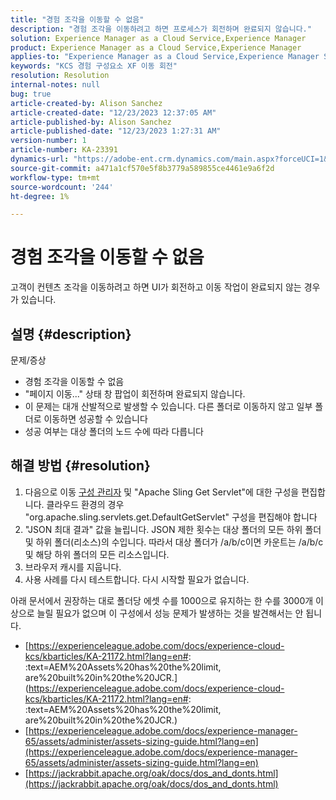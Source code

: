 ```yaml
---
title: "경험 조각을 이동할 수 없음"
description: "경험 조각을 이동하려고 하면 프로세스가 회전하며 완료되지 않습니다."
solution: Experience Manager as a Cloud Service,Experience Manager
product: Experience Manager as a Cloud Service,Experience Manager
applies-to: "Experience Manager as a Cloud Service,Experience Manager Sites,Experience Manager 6.5"
keywords: "KCS 경험 구성요소 XF 이동 회전"
resolution: Resolution
internal-notes: null
bug: true
article-created-by: Alison Sanchez
article-created-date: "12/23/2023 12:37:05 AM"
article-published-by: Alison Sanchez
article-published-date: "12/23/2023 1:27:31 AM"
version-number: 1
article-number: KA-23391
dynamics-url: "https://adobe-ent.crm.dynamics.com/main.aspx?forceUCI=1&pagetype=entityrecord&etn=knowledgearticle&id=c9efcc5e-2ba1-ee11-be37-6045bd006079"
source-git-commit: a471a1cf570e5f8b3779a589855ce4461e9a6f2d
workflow-type: tm+mt
source-wordcount: '244'
ht-degree: 1%

---
```


# 경험 조각을 이동할 수 없음


고객이 컨텐츠 조각을 이동하려고 하면 UI가 회전하고 이동 작업이 완료되지 않는 경우가 있습니다.

## 설명 {#description}


문제/증상

- 경험 조각을 이동할 수 없음
- &quot;페이지 이동...&quot; 상태 창 팝업이 회전하며 완료되지 않습니다.
- 이 문제는 대개 산발적으로 발생할 수 있습니다. 다른 폴더로 이동하지 않고 일부 폴더로 이동하면 성공할 수 있습니다
- 성공 여부는 대상 폴더의 노드 수에 따라 다릅니다





## 해결 방법 {#resolution}


1. 다음으로 이동 [구성 관리자](http://localhost:4502/system/console/configMgr) 및 &quot;Apache Sling Get Servlet&quot;에 대한 구성을 편집합니다. 클라우드 환경의 경우 &quot;org.apache.sling.servlets.get.DefaultGetServlet&quot; 구성을 편집해야 합니다
2. &quot;JSON 최대 결과&quot; 값을 늘립니다. JSON 제한 횟수는 대상 폴더의 모든 하위 폴더 및 하위 폴더(리소스)의 수입니다. 따라서 대상 폴더가 /a/b/c이면 카운트는 /a/b/c 및 해당 하위 폴더의 모든 리소스입니다.
3. 브라우저 캐시를 지웁니다.
4. 사용 사례를 다시 테스트합니다. 다시 시작할 필요가 없습니다.


아래 문서에서 권장하는 대로 폴더당 에셋 수를 1000으로 유지하는 한 수를 3000개 이상으로 늘릴 필요가 없으며 이 구성에서 성능 문제가 발생하는 것을 발견해서는 안 됩니다.

- [https://experienceleague.adobe.com/docs/experience-cloud-kcs/kbarticles/KA-21172.html?lang=en#: :text=AEM%20Assets%20has%20the%20limit, are%20built%20in%20the%20JCR.](https://experienceleague.adobe.com/docs/experience-cloud-kcs/kbarticles/KA-21172.html?lang=en#: :text=AEM%20Assets%20has%20the%20limit, are%20built%20in%20the%20JCR.)
- [https://experienceleague.adobe.com/docs/experience-manager-65/assets/administer/assets-sizing-guide.html?lang=en](https://experienceleague.adobe.com/docs/experience-manager-65/assets/administer/assets-sizing-guide.html?lang=en)
- [https://jackrabbit.apache.org/oak/docs/dos_and_donts.html](https://jackrabbit.apache.org/oak/docs/dos_and_donts.html)





